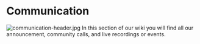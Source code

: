 # Communication

![communication-header.jpg](communication-header.jpg)
In this section of our wiki you will find all our announcement, community calls, and live recordings or events.
